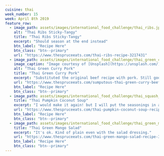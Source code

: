 ```yaml
---
cuisine: thai
week_number: 15
week: April 8th 2019
feature_row:
  - image_path: assets/images/international_food_challenge/thai_ribs.jpg
    alt: "Thai Ribs Sticky-Tangy"
    title: "Thai Ribs Sticky-Tangy"
    excerpt: "Should season at the end instead"
    btn_label: "Recipe Here"
    btn_class: "btn--primary"
    url: "https://www.thespruceeats.com/thai-ribs-recipe-3217431"
  - image_path: assets/images/international_food_challenge/thai_green_curry_pork.jpg
    image_caption: "Image courtesy of [Unsplash](https://unsplash.com/)"
    alt: "Thai Green Curry Pork"
    title: "Thai Green Curry Pork"
    excerpt: "Substituted the original beef recipe with pork. Still good"
    url: "https://www.thespruceeats.com/sumputous-thai-green-curry-beef-3217441"
    btn_label: "Recipe Here"
    btn_class: "btn--primary"
  - image_path: assets/images/international_food_challenge/thai_squash_and_yam_soup.jpg
    title: "Thai Pumpkin Coconut Soup"
    excerpt: "I would make it again! but I will put the seasonings in a tea mesh so that I can pull it out when I am done"
    url: "https://www.thespruceeats.com/thai-pumpkin-coconut-soup-recipe-3217690"
    btn_label: "Recipe Here"
    btn_class: "btn--primary"
  - image_path: assets/images/international_food_challenge/thai_green_mango_salad.jpg
    title: "Thai Green Mango Salad"
    excerpt: "It's ok. Kind of plain even with the salad dressing."
    url: "https://www.thespruceeats.com/thai-green-mango-salad-recipe-3217675"
    btn_label: "Recipe Here"
    btn_class: "btn--primary"
---
```


